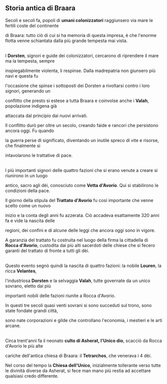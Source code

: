 <h2 id="StoriaAnticaDiBraara" class="anchor">Storia antica di Braara</h2>

Secoli e secoli fa, popoli di **umani colonizzatori** raggiunsero via mare le fertili coste del continente

di Braara: tutto ciò di cui si ha memoria di questa impresa, è che l'enorme flotta venne schiantata dalla più grande tempesta mai vista.

 \
I **Dorsten**, signori e guide dei colonizzatori, cercarono di riprendere il mare ma la tempesta, sempre

inspiegabilmente violenta, li respinse. Dalla madrepatria non giunsero più navi e questa fu

l'occasione che spinse i sottoposti dei Dorsten a rivoltarsi contro i loro signori, generando un

conflitto che presto si estese a tutta Braara e coinvolse anche i **Valah**, popolazione indigena già

attaccata dal principio dai nuovi arrivati.

Il conflitto durò per oltre un secolo, creando faide e rancori che persistono ancora oggi. Fu quando

la guerra perse di significato, diventando un inutile spreco di vite e risorse, che finalmente si

intavolarono le trattative di pace.

 \
I più importanti signori delle quattro fazioni che si erano venute a creare si riunirono in un luogo

antico, sacro agli dèi, conosciuto come **Vetta d'Avorio**. Qui si stabilirono le condizioni della pace.

Il giorno della stipula del **Trattato d'Avorio** fu così importante che venne scelto come un nuovo

inizio e la conta degli anni fu azzerata. Ciò accadeva esattamente 320 anni fa e vide la nascita delle

regioni, dei confini e di alcune delle leggi che ancora oggi sono in vigore.

A garanzia del trattato fu costruita nel luogo della firma la cittadella di **Rocca d'Avorio**, custodita dai più alti sacerdoti delle chiese che si fecero garanti del trattato di fronte a tutti gli dèi.

 \
Questo evento segnò quindi la nascita di quattro fazioni: la nobile **Louren**, la ricca **Velantes**,

l'industriosa **Dorsten** e la selvaggia **Valah**, tutte governate da un unico sovrano, eletto dai più

importanti nobili delle fazioni riunite a Rocca d'Avorio.

In questi tre secoli quasi venti sovrani si sono succeduti sul trono, sono state fondate grandi città,

sono nate corporazioni e gilde che controllano l'economia, i mestieri e le arti arcane.

 \
Circa trent'anni fa il neonato **culto di Asherat, l'Unico dio**, scacciò da Rocca d'Avorio le più alte

cariche dell'antica chiesa di Braara: il **Tetrarchos**, che venerava i 4 dèi.

Nel corso del tempo la **Chiesa dell'Unico**, inizialmente tollerante verso tutte le divinità diverse da Asherat, si fece man mano più restìa ad accettare qualsiasi credo differente.